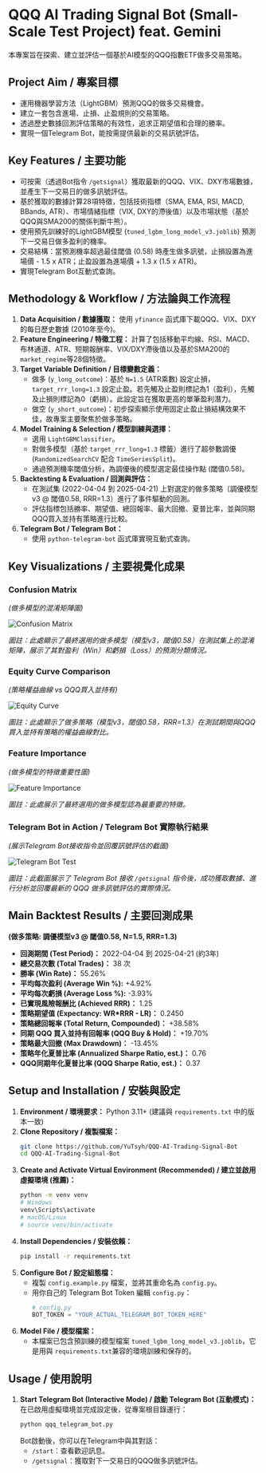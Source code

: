 # QQQ AI Trading Signal Bot (Small-Scale Test Project) feat. Gemini

本專案旨在探索、建立並評估一個基於AI模型的QQQ指數ETF做多交易策略。

## Project Aim / 專案目標
* 運用機器學習方法（LightGBM）預測QQQ的做多交易機會。
* 建立一套包含進場、止損、止盈規則的交易策略。
* 透過歷史數據回測評估策略的有效性，追求正期望值和合理的勝率。
* 實現一個Telegram Bot，能按需提供最新的交易訊號評估。

## Key Features / 主要功能
* 可按需（透過Bot指令 `/getsignal`）獲取最新的QQQ、VIX、DXY市場數據，並產生下一交易日的做多訊號評估。
* 基於獲取的數據計算28項特徵，包括技術指標（SMA, EMA, RSI, MACD, BBands, ATR）、市場情緒指標（VIX, DXY的滯後值）以及市場狀態（基於QQQ與SMA200的關係判斷牛熊）。
* 使用預先訓練好的LightGBM模型 (`tuned_lgbm_long_model_v3.joblib`) 預測下一交易日做多盈利的機率。
* 交易結構：當預測機率超過最佳閾值 (0.58) 時產生做多訊號，止損設置為進場價 - 1.5 x ATR；止盈設置為進場價 + 1.3 x (1.5 x ATR)。
* 實現Telegram Bot互動式查詢。

## Methodology & Workflow / 方法論與工作流程
1.  **Data Acquisition / 數據獲取：** 使用 `yfinance` 函式庫下載QQQ、VIX、DXY的每日歷史數據 (2010年至今)。
2.  **Feature Engineering / 特徵工程：** 計算了包括移動平均線、RSI、MACD、布林通道、ATR、短期報酬率、VIX/DXY滯後值以及基於SMA200的`market_regime`等28個特徵。
3.  **Target Variable Definition / 目標變數定義：**
    * 做多 (`y_long_outcome`)：基於 `N=1.5` (ATR乘數) 設定止損，`target_rrr_long=1.3` 設定止盈。若先觸及止盈則標記為1（盈利），先觸及止損則標記為0（虧損）。此設定旨在獲取更高的單筆盈利潛力。
    * 做空 (`y_short_outcome`)：初步探索顯示使用固定止盈止損結構效果不佳，故專案主要聚焦於做多策略。
4.  **Model Training & Selection / 模型訓練與選擇：**
    * 選用 `LightGBMClassifier`。
    * 對做多模型（基於 `target_rrr_long=1.3` 標籤）進行了超參數調優 (`RandomizedSearchCV` 配合 `TimeSeriesSplit`)。
    * 通過預測機率閾值分析，為調優後的模型選定最佳操作點 (閾值0.58)。
5.  **Backtesting & Evaluation / 回測與評估：**
    * 在測試集 (2022-04-04 到 2025-04-21) 上對選定的做多策略（調優模型v3 @ 閾值0.58, RRR=1.3）進行了事件驅動的回測。
    * 評估指標包括勝率、期望值、總回報率、最大回撤、夏普比率，並與同期QQQ買入並持有策略進行比較。
6.  **Telegram Bot / Telegram Bot：**
    * 使用 `python-telegram-bot` 函式庫實現互動式查詢。

## Key Visualizations / 主要視覺化成果

### Confusion Matrix
*(做多模型的混淆矩陣圖)*

![Confusion Matrix](images/long_model_v3_confusion_matrix.png)

*圖註：此處顯示了最終選用的做多模型（模型v3，閾值0.58）在測試集上的混淆矩陣，展示了其對盈利（Win）和虧損（Loss）的預測分類情況。*

### Equity Curve Comparison
*(策略權益曲線 vs QQQ買入並持有)*

![Equity Curve](images/long_strategy_v3_equity_curve.png) 

*圖註：此處顯示了做多策略（模型v3，閾值0.58，RRR=1.3）在測試期間與QQQ買入並持有策略的權益曲線對比。*

### Feature Importance
*(做多模型的特徵重要性圖)*

![Feature Importance](images/long_model_v3_feature_importance.png)

*圖註：此處展示了最終選用的做多模型認為最重要的特徵。*

### Telegram Bot in Action / Telegram Bot 實際執行結果
*(展示Telegram Bot接收指令並回覆訊號評估的截圖)*

![Telegram Bot Test](images/tgbot_test.png)

*圖註：此截圖展示了 Telegram Bot 接收 `/getsignal` 指令後，成功獲取數據、進行分析並回覆最新的 QQQ 做多訊號評估的實際情況。*

## Main Backtest Results / 主要回測成果 
**(做多策略: 調優模型v3 @ 閾值0.58, N=1.5, RRR=1.3)**
* **回測期間 (Test Period)：** 2022-04-04 到 2025-04-21 (約3年)
* **總交易次數 (Total Trades)：** 38 次
* **勝率 (Win Rate)：** 55.26%
* **平均每次盈利 (Average Win %):** +4.92%
* **平均每次虧損 (Average Loss %):** -3.93%
* **已實現風險報酬比 (Achieved RRR)：** 1.25
* **策略期望值 (Expectancy: WR\*RRR - LR)：** 0.2450
* **策略總回報率 (Total Return, Compounded)：** +38.58%
* **同期 QQQ 買入並持有回報率 (QQQ Buy & Hold)：** +19.70%
* **策略最大回撤 (Max Drawdown)：** -13.45%
* **策略年化夏普比率 (Annualized Sharpe Ratio, est.)：** 0.76
* **QQQ同期年化夏普比率 (QQQ Sharpe Ratio, est.)：** 0.37

## Setup and Installation / 安裝與設定
1.  **Environment / 環境要求：** Python 3.11+ (建議與 `requirements.txt` 中的版本一致)
2.  **Clone Repository / 複製檔案：**
    ```bash
    git clone https://github.com/YuTsyh/QQQ-AI-Trading-Signal-Bot
    cd QQQ-AI-Trading-Signal-Bot
    ```
3.  **Create and Activate Virtual Environment (Recommended) / 建立並啟用虛擬環境 (推薦)：**
    ```bash
    python -m venv venv
    # Windows
    venv\Scripts\activate
    # macOS/Linux
    # source venv/bin/activate
    ```
4.  **Install Dependencies / 安裝依賴：**
    ```bash
    pip install -r requirements.txt
    ```
5.  **Configure Bot / 設定組態檔：**
    * 複製 `config.example.py` 檔案，並將其重命名為 `config.py`。
    * 用你自己的 Telegram Bot Token 編輯 `config.py`：
        ```python
        # config.py
        BOT_TOKEN = "YOUR_ACTUAL_TELEGRAM_BOT_TOKEN_HERE"
        ```
6.  **Model File / 模型檔案：**
    * 本檔案已包含預訓練的模型檔案 `tuned_lgbm_long_model_v3.joblib`，它是用與 `requirements.txt`兼容的環境訓練和保存的。

## Usage / 使用說明
1.  **Start Telegram Bot (Interactive Mode) / 啟動 Telegram Bot (互動模式)：**
    在已啟用虛擬環境並完成設定後，從專案根目錄運行：
    ```bash
    python qqq_telegram_bot.py
    ```
    Bot啟動後，你可以在Telegram中與其對話：
    * `/start`：查看歡迎訊息。
    * `/getsignal`：獲取對下一交易日的QQQ做多訊號評估。
